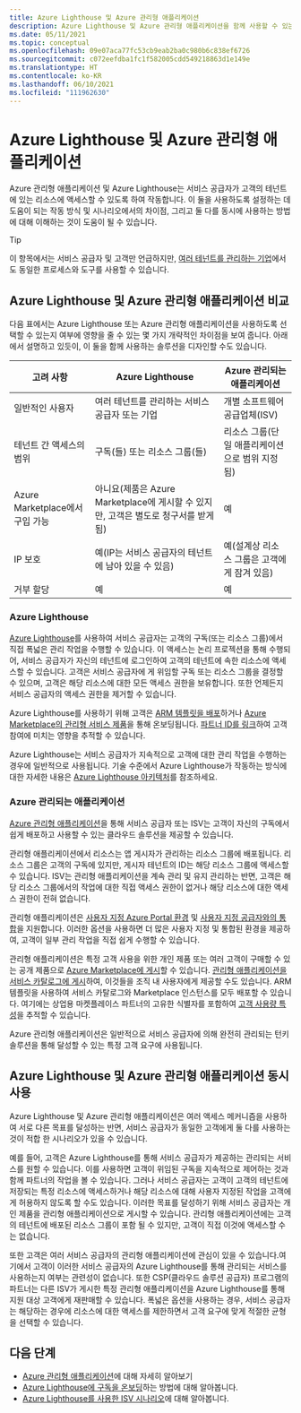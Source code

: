 ```yaml
---
title: Azure Lighthouse 및 Azure 관리형 애플리케이션
description: Azure Lighthouse 및 Azure 관리형 애플리케이션을 함께 사용할 수 있는 방법에 대해 알아봅니다.
ms.date: 05/11/2021
ms.topic: conceptual
ms.openlocfilehash: 09e07aca77fc53cb9eab2ba0c980b6c838ef6726
ms.sourcegitcommit: c072eefdba1fc1f582005cdd549218863d1e149e
ms.translationtype: HT
ms.contentlocale: ko-KR
ms.lasthandoff: 06/10/2021
ms.locfileid: "111962630"
---
```

# <a name="azure-lighthouse-and-azure-managed-applications"></a>Azure Lighthouse 및 Azure 관리형 애플리케이션

Azure 관리형 애플리케이션 및 Azure Lighthouse는 서비스 공급자가 고객의 테넌트에 있는 리소스에 액세스할 수 있도록 하여 작동합니다. 이 둘을 사용하도록 설정하는 데 도움이 되는 작동 방식 및 시나리오에서의 차이점, 그리고 둘 다를 동시에 사용하는 방법에 대해 이해하는 것이 도움이 될 수 있습니다.

> [!TIP]
> 이 항목에서는 서비스 공급자 및 고객만 언급하지만, [여러 테넌트를 관리하는 기업](enterprise.md)에서도 동일한 프로세스와 도구를 사용할 수 있습니다.

## <a name="comparing-azure-lighthouse-and-azure-managed-applications"></a>Azure Lighthouse 및 Azure 관리형 애플리케이션 비교

다음 표에서는 Azure Lighthouse 또는 Azure 관리형 애플리케이션을 사용하도록 선택할 수 있는지 여부에 영향을 줄 수 있는 몇 가지 개략적인 차이점을 보여 줍니다. 아래에서 설명하고 있듯이, 이 둘을 함께 사용하는 솔루션을 디자인할 수도 있습니다.

|고려 사항  |Azure Lighthouse  |Azure 관리되는 애플리케이션  |
|---------|---------|---------|
|일반적인 사용자     |여러 테넌트를 관리하는 서비스 공급자 또는 기업         |개별 소프트웨어 공급업체(ISV)         |
|테넌트 간 액세스의 범위     |구독(들) 또는 리소스 그룹(들)         |리소스 그룹(단일 애플리케이션으로 범위 지정됨)         |
|Azure Marketplace에서 구입 가능     |아니요(제품은 Azure Marketplace에 게시할 수 있지만, 고객은 별도로 청구서를 받게 됨)        |예         |
|IP 보호     |예(IP는 서비스 공급자의 테넌트에 남아 있을 수 있음)        |예(설계상 리소스 그룹은 고객에게 잠겨 있음)         |
|거부 할당     |예         |예        |

### <a name="azure-lighthouse"></a>Azure Lighthouse

[Azure Lighthouse](../overview.md)를 사용하여 서비스 공급자는 고객의 구독(또는 리소스 그룹)에서 직접 폭넓은 관리 작업을 수행할 수 있습니다. 이 액세스는 논리 프로젝션을 통해 수행되어, 서비스 공급자가 자신의 테넌트에 로그인하여 고객의 테넌트에 속한 리소스에 액세스할 수 있습니다. 고객은 서비스 공급자에 게 위임할 구독 또는 리소스 그룹을 결정할 수 있으며, 고객은 해당 리소스에 대한 모든 액세스 권한을 보유합니다. 또한 언제든지 서비스 공급자의 액세스 권한을 제거할 수 있습니다.

Azure Lighthouse를 사용하기 위해 고객은 [ARM 템플릿을 배포](../how-to/onboard-customer.md)하거나 [Azure Marketplace의 관리형 서비스 제품](managed-services-offers.md)을 통해 온보딩됩니다. [파트너 ID를 링크](../how-to/partner-earned-credit.md)하여 고객 참여에 미치는 영향을 추적할 수 있습니다.

Azure Lighthouse는 서비스 공급자가 지속적으로 고객에 대한 관리 작업을 수행하는 경우에 일반적으로 사용됩니다. 기술 수준에서 Azure Lighthouse가 작동하는 방식에 대한 자세한 내용은 [Azure Lighthouse 아키텍처](architecture.md)를 참조하세요.

### <a name="azure-managed-applications"></a>Azure 관리되는 애플리케이션

[Azure 관리형 애플리케이션](../../azure-resource-manager/managed-applications/overview.md)을 통해 서비스 공급자 또는 ISV는 고객이 자신의 구독에서 쉽게 배포하고 사용할 수 있는 클라우드 솔루션을 제공할 수 있습니다.

관리형 애플리케이션에서 리소스는 앱 게시자가 관리하는 리소스 그룹에 배포됩니다. 리소스 그룹은 고객의 구독에 있지만, 게시자 테넌트의 ID는 해당 리소스 그룹에 액세스할 수 있습니다. ISV는 관리형 애플리케이션을 계속 관리 및 유지 관리하는 반면, 고객은 해당 리소스 그룹에서의 작업에 대한 직접 액세스 권한이 없거나 해당 리소스에 대한 액세스 권한이 전혀 없습니다.

관리형 애플리케이션은 [사용자 지정 Azure Portal 환경](../../azure-resource-manager/managed-applications/concepts-view-definition.md) 및 [사용자 지정 공급자와의 통합](../../azure-resource-manager/managed-applications/tutorial-create-managed-app-with-custom-provider.md)을 지원합니다. 이러한 옵션을 사용하면 더 많은 사용자 지정 및 통합된 환경을 제공하여, 고객이 일부 관리 작업을 직접 쉽게 수행할 수 있습니다.

관리형 애플리케이션은 특정 고객 사용을 위한 개인 제품 또는 여러 고객이 구매할 수 있는 공개 제품으로 [Azure Marketplace에 게시](../../marketplace/azure-app-offer-setup.md)할 수 있습니다. [관리형 애플리케이션을 서비스 카탈로그에 게시](../../azure-resource-manager/managed-applications/publish-service-catalog-app.md)하여, 이것들을 조직 내 사용자에게 제공할 수도 있습니다. ARM 템플릿을 사용하여 서비스 카탈로그와 Marketplace 인스턴스를 모두 배포할 수 있습니다. 여기에는 상업용 마켓플레이스 파트너의 고유한 식별자를 포함하여 [고객 사용량 특성](../../marketplace/azure-partner-customer-usage-attribution.md)을 추적할 수 있습니다.

Azure 관리형 애플리케이션은 일반적으로 서비스 공급자에 의해 완전히 관리되는 턴키 솔루션을 통해 달성할 수 있는 특정 고객 요구에 사용됩니다.

## <a name="using-azure-lighthouse-and-azure-managed-applications-together"></a>Azure Lighthouse 및 Azure 관리형 애플리케이션 동시 사용

Azure Lighthouse 및 Azure 관리형 애플리케이션은 여러 액세스 메커니즘을 사용하여 서로 다른 목표를 달성하는 반면, 서비스 공급자가 동일한 고객에게 둘 다를 사용하는 것이 적합 한 시나리오가 있을 수 있습니다.

예를 들어, 고객은 Azure Lighthouse를 통해 서비스 공급자가 제공하는 관리되는 서비스를 원할 수 있습니다. 이를 사용하면 고객이 위임된 구독을 지속적으로 제어하는 것과 함께 파트너의 작업을 볼 수 있습니다. 그러나 서비스 공급자는 고객이 고객의 테넌트에 저장되는 특정 리소스에 액세스하거나 해당 리소스에 대해 사용자 지정된 작업을 고객에게 허용하지 않도록 할 수도 있습니다. 이러한 목표를 달성하기 위해 서비스 공급자는 개인 제품을 관리형 애플리케이션으로 게시할 수 있습니다. 관리형 애플리케이션에는 고객의 테넌트에 배포된 리소스 그룹이 포함 될 수 있지만, 고객이 직접 이것에 액세스할 수는 없습니다.

또한 고객은 여러 서비스 공급자의 관리형 애플리케이션에 관심이 있을 수 있습니다.여기에서 고객이 이러한 서비스 공급자의 Azure Lighthouse를 통해 관리되는 서비스를 사용하는지 여부는 관련성이 없습니다. 또한 CSP(클라우드 솔루션 공급자) 프로그램의 파트너는 다른 ISV가 게시한 특정 관리형 애플리케이션을 Azure Lighthouse를 통해 지원 대상 고객에게 재판매할 수 있습니다. 폭넓은 옵션을 사용하는 경우, 서비스 공급자는 해당하는 경우에 리소스에 대한 액세스를 제한하면서 고객 요구에 맞게 적절한 균형을 선택할 수 있습니다.

## <a name="next-steps"></a>다음 단계

- [Azure 관리형 애플리케이션](../../azure-resource-manager/managed-applications/overview.md)에 대해 자세히 알아보기
- [Azure Lighthouse에 구독을 온보딩](../how-to/onboard-customer.md)하는 방법에 대해 알아봅니다.
- [Azure Lighthouse를 사용한 ISV 시나리오](isv-scenarios.md)에 대해 알아봅니다.